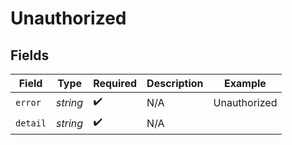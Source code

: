 # Unauthorized


## Fields

| Field              | Type               | Required           | Description        | Example            |
| ------------------ | ------------------ | ------------------ | ------------------ | ------------------ |
| `error`            | *string*           | :heavy_check_mark: | N/A                | Unauthorized       |
| `detail`           | *string*           | :heavy_check_mark: | N/A                |                    |